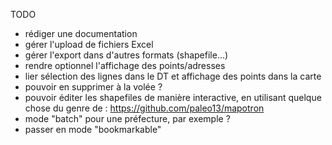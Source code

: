 TODO

- rédiger une documentation
- gérer l'upload de fichiers Excel
- gérer l'export dans d'autres formats (shapefile...)
- rendre optionnel l'affichage des points/adresses
- lier sélection des lignes dans le DT et affichage des points dans la carte
- pouvoir en supprimer à la volée ?
- pouvoir éditer les shapefiles de manière interactive, en utilisant quelque chose du genre de : https://github.com/paleo13/mapotron
- mode "batch" pour une préfecture, par exemple ?
- passer en mode "bookmarkable"